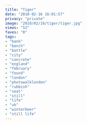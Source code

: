 ```yaml
---
title: "Tiger"
date: "2010-02-16 16:01:57"
privacy: "private"
image: "2010/02/16/tiger/tiger.jpg"
views: "52"
faves: "0"
tags:
- "bank"
- "bench"
- "bottle"
- "city"
- "concrete"
- "england"
- "february"
- "found"
- "london"
- "photowalklondon"
- "rubbish"
- "seat"
- "still"
- "life"
- "uk"
- "winterbeer"
- "still life"
---
```

<a href="http://www.phillprice.com/2010/02/17/tiger" rel="nofollow"></a>
